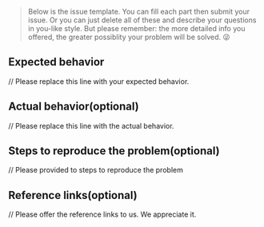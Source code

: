 > Below is the issue template. You can fill each part then submit your issue. 
> Or you can just delete all of these and describe your questions in you-like style. 
> But please remember: the more detailed info you offered, the greater possiblity your problem will be solved. 😜

## Expected behavior

// Please replace this line with your expected behavior.

## Actual behavior(optional)

// Please replace this line with the actual behavior.

## Steps to reproduce the problem(optional)

// Please provided to steps to reproduce the problem

## Reference links(optional)

// Please offer the reference links to us. We appreciate it.
